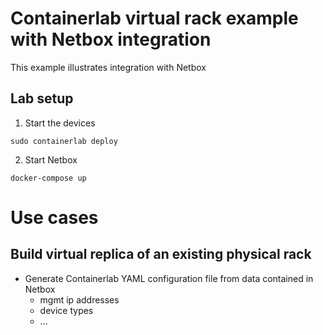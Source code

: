 # Containerlab virtual rack example with Netbox integration

This example illustrates integration with Netbox

## Lab setup

1. Start the devices
```
sudo containerlab deploy
```

2. Start Netbox
```
docker-compose up
```

# Use cases

## Build virtual replica of an existing physical rack

* Generate Containerlab YAML configuration file from data contained in Netbox
  - mgmt ip addresses
  - device types
  - ...
